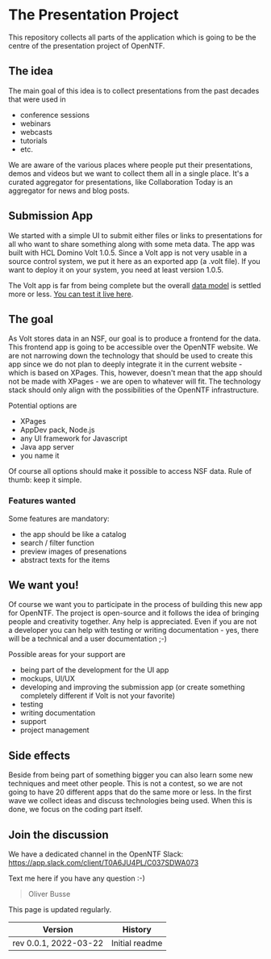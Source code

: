 # The Presentation Project

This repository collects all parts of the application which is going to be the centre of the presentation project of OpenNTF.

## The idea

The main goal of this idea is to collect presentations from the past decades that were used in

- conference sessions
- webinars
- webcasts
- tutorials
- etc.

We are aware of the various places where people put their presentations, demos and videos but we want to collect them all in a single place. It's a curated aggregator for presentations, like Collaboration Today is an aggregator for news and blog posts.

## Submission App

We started with a simple UI to submit either files or links to presentations for all who want to share something along with some meta data. The app was built with HCL Domino Volt 1.0.5. Since a Volt app is not very usable in a source control system, we put it here as an exported app (a .volt file). If you want to deploy it on your system, you need at least version 1.0.5.

The Volt app is far from being complete but the overall [data model](datamodel.md) is settled more or less. [You can test it live here](https://notesx.net/volt-apps/landing/org/app/9f56efc0-9789-4143-8475-fc39dd0b92bd).

## The goal

As Volt stores data in an NSF, our goal is to produce a frontend for the data. This frontend app is going to be accessible over the OpenNTF website. We are not narrowing down the technology that should be used to create this app since we do not plan to deeply integrate it in the current website - which is based on XPages. This, however, doesn't mean that the app should not be made with XPages - we are open to whatever will fit. The technology stack should only align with the possibilities of the OpenNTF infrastructure. 

Potential options are

- XPages
- AppDev pack, Node.js
- any UI framework for Javascript
- Java app server
- you name it

Of course all options should make it possible to access NSF data. Rule of thumb: keep it simple.

### Features wanted

Some features are mandatory:

- the app should be like a catalog
- search / filter function
- preview images of presenations
- abstract texts for the items

## We want you!

Of course we want you to participate in the process of building this new app for OpenNTF. The project is open-source and it follows the idea of bringing people and creativity together. Any help is appreciated. Even if you are not a developer you can help with testing or writing documentation - yes, there will be a technical and a user documentation ;-)

Possible areas for your support are

- being part of the development for the UI app
- mockups, UI/UX
- developing and improving the submission app (or create something completely different if Volt is not your favorite)
- testing
- writing documentation
- support
- project management

## Side effects

Beside from being part of something bigger you can also learn some new techniques and meet other people. This is not a contest, so we are not going to have 20 different apps that do the same more or less. In the first wave we collect ideas and discuss technologies being used. When this is done, we focus on the coding part itself.

## Join the discussion

We have a dedicated channel in the OpenNTF Slack: https://app.slack.com/client/T0A6JU4PL/C037SDWA073

Text me here if you have any question :-)

> Oliver Busse

This page is updated regularly.

|Version|History|
|---|---|
|rev 0.0.1, 2022-03-22|Initial readme|
